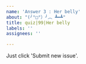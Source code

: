 ```yaml
---
name: 'Answer 3 : Her belly'
about: "(╯°□°）╯︵ ┻━┻"
title: quiz|99|Her belly
labels: ''
assignees: ''

---
```


Just click 'Submit new issue'.
